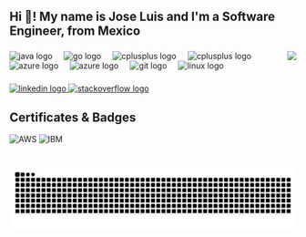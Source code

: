 <h2 align="left">Hi 👋! My name is Jose Luis and I'm a Software Engineer, from Mexico</h2>

###

<img align="right" height="150" src="https://avatars.githubusercontent.com/u/74986278?v=4"/>

###

<div align="left">
  <img src="https://cdn.jsdelivr.net/gh/devicons/devicon/icons/java/java-original.svg" height="30" alt="java logo"/>
  <img width="12" />
  <img src="https://cdn.jsdelivr.net/gh/devicons/devicon/icons/go/go-original.svg" height="30" alt="go logo"/>
  <img width="12" />
  <img src="https://cdn.jsdelivr.net/gh/devicons/devicon/icons/cplusplus/cplusplus-original.svg" height="30" alt="cplusplus logo"/>
  <img width="12" />
  <img src="https://cdn.jsdelivr.net/gh/devicons/devicon/icons/c/c-original.svg" height="30" alt="cplusplus logo"/>
  <img width="12" />
  <img src="https://cdn.jsdelivr.net/gh/devicons/devicon/icons/azure/azure-original.svg" height="30" alt="azure logo"/>
  <img width="12" />
  <img src="https://skillicons.dev/icons?i=aws" height="30" alt="azure logo"/>
  <img width="12" />
  <img src="https://cdn.jsdelivr.net/gh/devicons/devicon/icons/git/git-original.svg" height="30" alt="git logo"/>
  <img width="12" />
  <img src="https://cdn.jsdelivr.net/gh/devicons/devicon/icons/linux/linux-original.svg" height="30" alt="linux logo"/>
</div>

###

<div align="left">
  <a href="https://www.linkedin.com/in/joseluishd/" target="_blank">
    <img src="https://img.shields.io/static/v1?message=LinkedIn&logo=linkedin&label=&color=0077B5&logoColor=white&labelColor=&style=for-the-badge" height="35" alt="linkedin logo"/>
  </a>
  <a href="https://stackoverflow.com/users/22330469/joseluishd" target="_blank">
    <img src="https://img.shields.io/static/v1?message=Stackoverflow&logo=stackoverflow&label=&color=FE7A16&logoColor=white&labelColor=&style=for-the-badge" height="35" alt="stackoverflow logo"/>
  </a>
</div>

###

## Certificates & Badges

<div align="left">
    <img src="https://images.credly.com/size/340x340/images/145a5de8-7390-4d57-b4cb-a10e2f9394e2/image.png" height="90" alt="AWS"/>
   <img src="https://images.credly.com/size/340x340/images/ff723f85-6709-4dc5-ace5-37dd43d24a68/Banking-Industry-Jumpstart.png" height="90" alt="IBM"/>
</div>

###

<br clear="both">

<img src="https://raw.githubusercontent.com/JoseLuisHD/JoseLuisHD/output/snake.svg" alt="Snake animation" />

###
